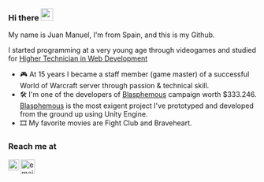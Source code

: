 ### Hi there <img src="https://media.giphy.com/media/hvRJCLFzcasrR4ia7z/giphy.gif" width="25px"></a>

My name is Juan Manuel, I'm from Spain, and this is my Github.

I started programming at a very young age through videogames and studied for [Higher Technician in Web Development](https://www.todofp.es/dam/jcr:7c3d42db-83bf-4abb-9d81-cd4f41fe1a1a/n-tsdesarrolloaplicacionesweben-pdf.pdf)

- 🎮 At 15 years I became a staff member (game master) of a successful World of Warcraft server through passion & technical skill.
- 🛠 I'm one of the developers of [Blasphemous](https://www.kickstarter.com/projects/828401966/blasphemous-dark-and-brutal-2d-non-linear-platform) campaign worth $333.246. [Blasphemous](https://store.steampowered.com/app/774361/Blasphemous/) is the most exigent project I've prototyped and developed from the ground up using Unity Engine.
- 🎞 My favorite movies are Fight Club and Braveheart.

### Reach me at
<a href="https://www.linkedin.com/in/juan-manuel-lozano-504b231b6/">
  <img align="left" alt="0xdreiker LinkedIN" width="22px" src="https://raw.githubusercontent.com/peterthehan/peterthehan/master/assets/linkedin.svg" />
</a>

<a href="mailto:0xdreiker@gmail.com">
  <img align="left" alt="email" width="29px" src="https://upload.wikimedia.org/wikipedia/commons/thumb/7/7e/Gmail_icon_%282020%29.svg/1200px-Gmail_icon_%282020%29.svg.png" />
</a>
